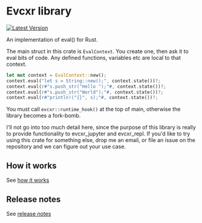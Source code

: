 # Evcxr library

[![Latest Version](https://img.shields.io/crates/v/evcxr.svg)](https://crates.io/crates/evcxr)

An implementation of eval() for Rust.

The main struct in this crate is ```EvalContext```. You create one, then ask it
to eval bits of code. Any defined functions, variables etc are local to that
context.

```rust
let mut context = EvalContext::new();
context.eval("let s = String::new();", context.state())?;
context.eval(r#"s.push_str("Hello ");"#, context.state())?;
context.eval(r#"s.push_str("World");"#, context.state())?;
context.eval(r#"println!("{}", s);"#, context.state())?;
```

You must call ```evcxr::runtime_hook()``` at the top of main, otherwise the
library becomes a fork-bomb.

I'll not go into too much detail here, since the purpose of this library is
really to provide functionality to evcxr\_jupyter and evcxr\_repl. If you'd like
to try using this crate for something else, drop me an email, or file an issue
on the repository and we can figure out your use case.

## How it works

See [how it works](HOW_IT_WORKS.md)

## Release notes

See [release notes](RELEASE_NOTES.md)
